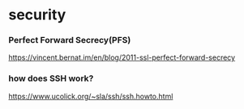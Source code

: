 # security

### Perfect Forward Secrecy(PFS)
https://vincent.bernat.im/en/blog/2011-ssl-perfect-forward-secrecy

### how does SSH work?
https://www.ucolick.org/~sla/ssh/ssh.howto.html
